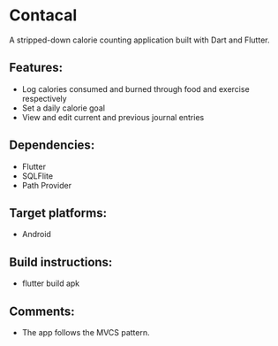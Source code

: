 # Contacal

A stripped-down calorie counting application built with Dart and Flutter.

## Features:
- Log calories consumed and burned through food and exercise respectively
- Set a daily calorie goal
- View and edit current and previous journal entries

## Dependencies: 
- Flutter
- SQLFlite
- Path Provider

## Target platforms:
- Android

## Build instructions:
- flutter build apk

## Comments:
- The app follows the MVCS pattern. 

